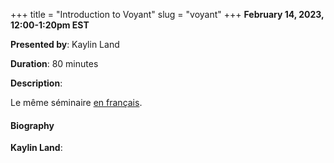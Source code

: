 +++
title = "Introduction to Voyant"
slug = "voyant"
+++
**February 14, 2023, 12:00-1:20pm EST**

**Presented by**: Kaylin Land

**Duration**: 80 minutes

**Description**:

Le même séminaire [en français](/voyantfr).

#### Biography

**Kaylin Land**:

<!-- {{< vimeo 690948795 >}} -->
<!-- <br> -->

<!-- - [Watch this session on Vimeo](https://vimeo.com/690948795) -->
